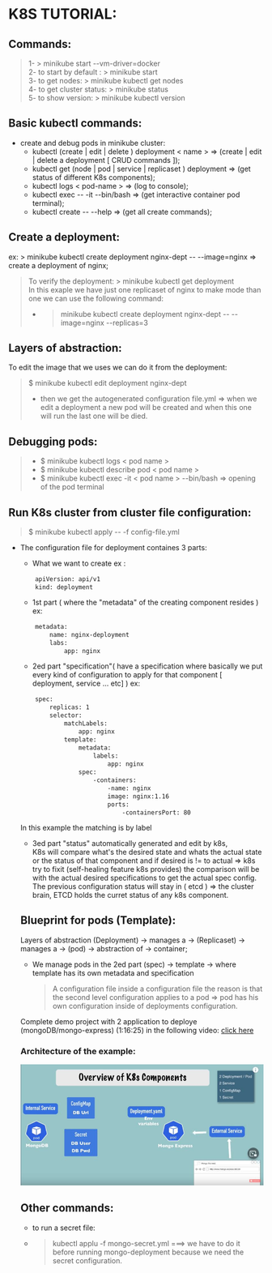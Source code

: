 # K8S TUTORIAL:

## Commands:
 > 1- > minikube start --vm-driver=docker <br/>
 > 2- to start by default : > minikube start <br/>
 > 3- to get nodes: > minikube kubectl get nodes <br/>
 > 4- to get cluster status: > minikube status <br/>
 > 5- to show version: > minikube kubectl version <br/>

## Basic kubectl commands:
- create and debug pods in minikube cluster:
    + kubectl (create | edit | delete ) deployment < name > => (create | edit | delete a deployment [ CRUD commands ]);
    + kubectl get (node | pod | service | replicaset ) deployment => (get status of different K8s components);
    + kubectl logs < pod-name > => (log to console);
    + kubectl exec -- -it <podname> --bin/bash => (get interactive container pod terminal);
    + kubectl create -- --help => (get all create commands);

## Create a deployment:
ex: > minikube kubectl create deployment nginx-dept -- --image=nginx => create a deployment of nginx;<br/>
> To verify the deployment: > minikube kubectl get deployment<br/>
> In this exaple we have just one replicaset of nginx to make mode than one we can use the following command:
> + > minikube kubectl create deployment nginx-dept -- --image=nginx --replicas=3

## Layers of abstraction:
To edit the image that we uses we can do it from the deployment:
> $ minikube kubectl edit deployment nginx-dept
> + then we get the autogenerated configuration file.yml => when we edit a deployment a new pod will be created and when this one will run the last one will be died.

## Debugging pods:
> + $ minikube kubectl logs < pod name >
> + $ minikube kubectl describe pod < pod name >
> + $ minikube kubectl exec -it < pod name > --bin/bash => opening of the pod terminal

## Run K8s cluster from cluster file configuration:
> $ minikube kubectl apply -- -f config-file.yml
+ The configuration file for deployment containes 3 parts:
    - What we want to create ex :
    ```
        apiVersion: api/v1
        kind: deployment
    ```
    - 1st part ( where the "metadata" of the creating component resides ) ex:
    ```
        metadata:
            name: nginx-deployment
            labs:
                app: nginx   
    ```
    - 2ed part "specification"( have a specification where basically we put every kind of configuration to apply for that component [ deployment, service ... etc] ) ex:
    ```
        spec:
            replicas: 1
            selector:
                matchLabels: 
                    app: nginx 
                template: 
                    metadata:
                        labels:
                            app: nginx
                    spec:
                        -containers:
                            -name: nginx
                            image: nginx:1.16
                            ports:
                                -containersPort: 80
    ```
    In this example the matching is by label

    - 3ed part "status" automatically generated and edit by k8s,<br/>
    K8s will compare what's the desired state and whats the actual state or the status of that component and if desired is != to actual => k8s try to fixit (self-healing feature k8s provides) the comparison will be with the actual desired specifications to get the actual spec config.<br/>
    The previous configuration status will stay in ( etcd ) => the cluster brain, ETCD holds the curret status of any k8s component.

    ## Blueprint for pods (Template):
    Layers of abstraction (Deployment) -> manages a -> (Replicaset) -> manages a -> (pod) -> abstraction of -> container;
    
    - We manage pods in the 2ed part (spec) -> template -> where template has its own metadata and specification <br/> 
        > A configuration file inside a configuration file the reason is that the second level configuration applies to a pod => pod has his own configuration inside of deployments configuration.

    Complete demo project with 2 application to deploye (mongoDB/mongo-express) (1:16:25) in the following video: [click here](https://www.youtube.com/watch?v=X48VuDVv0do) <br/>
    ### Architecture of the example:
    <img src="./Architecture.JPG"/>

    ## Other commands:
    - to run a secret file:
    - > kubectl applu -f mongo-secret.yml  ===> we have to do it before running mongo-deployment because we need the secret configuration.